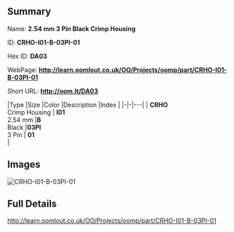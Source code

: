 

## Summary
 
Name: __2.54 mm 3 Pin Black Crimp Housing__

ID: __CRHO-I01-B-03PI-01__

Hex ID: __DA03__

WebPage: __http://learn.oomlout.co.uk/OO/Projects/oomp/part/CRHO-I01-B-03PI-01__

Short URL: __http://oom.lt/DA03__


|Type   |Size   |Color   |Description   |Index   |
|-|-|---|
| __CRHO__ <br>Crimp Housing  | __I01__<br>2.54 mm   |__B__<br>Black    |__03PI__<br>3 Pin    | __01__<br>  |


## Images
![CRHO-I01-B-03PI-01](http://oomlout.com/oomp-gen/parts/CRHO-I01-B-03PI-01/CRHO-I01-B-03PI-01_420.jpg)

## Full Details

 http://learn.oomlout.co.uk/OO/Projects/oomp/part/CRHO-I01-B-03PI-01

